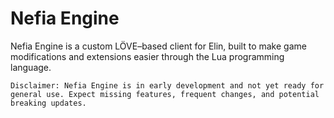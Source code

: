 # Nefia Engine

Nefia Engine is a custom LÖVE–based client for Elin, built to make game modifications and extensions easier through the Lua programming language.

    Disclaimer: Nefia Engine is in early development and not yet ready for general use. Expect missing features, frequent changes, and potential breaking updates.

